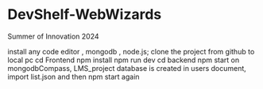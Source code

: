 # DevShelf-WebWizards
Summer of Innovation 2024 

install any code editor , mongodb , node.js;
clone the project from github to local pc
cd Frontend
npm install
npm run dev
cd backend
npm start
on mongodbCompass, LMS_project database is created
in users document, import list.json
and then npm start again



